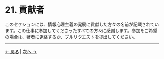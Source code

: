 # 21. 貢献者

このセクションには、情報心理主義の発展に貢献した方々の名前が記載されています。この仕事に参加してくださったすべての方々に感謝します。参加をご希望の場合は、著者に連絡するか、プルリクエストを提出してください。

---
<div class="navigation-links">
<a href="20_用語集.md" class="nav-link prev-link">← 戻る</a> | <a href="22_変更履歴.md" class="nav-link next-link">次へ →</a>
</div>

